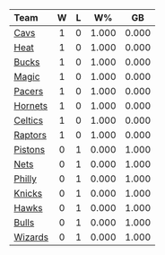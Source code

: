 | Team                            |  W  |  L  |  W%   |  GB   |
|:--------------------------------|:---:|:---:|:-----:|:-----:|
| [Cavs](/r/clevelandcavs)        |  1  |  0  | 1.000 | 0.000 |
| [Heat](/r/heat)                 |  1  |  0  | 1.000 | 0.000 |
| [Bucks](/r/MkeBucks)            |  1  |  0  | 1.000 | 0.000 |
| [Magic](/r/OrlandoMagic)        |  1  |  0  | 1.000 | 0.000 |
| [Pacers](/r/pacers)             |  1  |  0  | 1.000 | 0.000 |
| [Hornets](/r/CharlotteHornets)  |  1  |  0  | 1.000 | 0.000 |
| [Celtics](/r/bostonceltics)     |  1  |  0  | 1.000 | 0.000 |
| [Raptors](/r/torontoraptors)    |  1  |  0  | 1.000 | 0.000 |
| [Pistons](/r/DetroitPistons)    |  0  |  1  | 0.000 | 1.000 |
| [Nets](/r/GoNets)               |  0  |  1  | 0.000 | 1.000 |
| [Philly](/r/sixers)             |  0  |  1  | 0.000 | 1.000 |
| [Knicks](/r/NYKnicks)           |  0  |  1  | 0.000 | 1.000 |
| [Hawks](/r/AtlantaHawks)        |  0  |  1  | 0.000 | 1.000 |
| [Bulls](/r/chicagobulls)        |  0  |  1  | 0.000 | 1.000 |
| [Wizards](/r/washingtonwizards) |  0  |  1  | 0.000 | 1.000 |